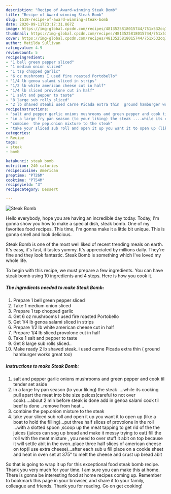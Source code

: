 ```yaml
---
description: "Recipe of Award-winning Steak Bomb"
title: "Recipe of Award-winning Steak Bomb"
slug: 1518-recipe-of-award-winning-steak-bomb
date: 2020-09-11T23:17:31.867Z
image: https://img-global.cpcdn.com/recipes/4813525818015744/751x532cq70/steak-bomb-recipe-main-photo.jpg
thumbnail: https://img-global.cpcdn.com/recipes/4813525818015744/751x532cq70/steak-bomb-recipe-main-photo.jpg
cover: https://img-global.cpcdn.com/recipes/4813525818015744/751x532cq70/steak-bomb-recipe-main-photo.jpg
author: Matilda Sullivan
ratingvalue: 4.9
reviewcount: 5
recipeingredient:
- "1 bell green pepper sliced"
- "1 medium onion sliced"
- "1 tsp chopped garlic"
- "6 oz mushrooms I used fire roasted Portobello"
- "1/4 lb genoa salami sliced in strips"
- "1/2 lb white american cheese cut in half"
- "1/4 lb sliced provolone cut in half"
- "1 salt and pepper to taste"
- "8 large sub rolls sliced"
- "2 lb shaved steaki used carne Picada extra thin  ground hamburger works great too"
recipeinstructions:
- "salt and pepper garlic onions mushrooms and green pepper and cook til tender set aside"
- "in a large fry pan season (to your liking) the steak ....while its cooking pull apart the meat into bite size peices(careful to not over cook)....about 2 min before steak is done add in genoa salami cook til beef is done ..remove from heat .."
- "combine  the pep.onion mixture to the steak"
- "take your sliced sub roll and open it up you want it to open up (like a boat to hold the filling)...put three half slices of provolone in the roll ...with a slotted spoon ,scoop up the meat tapping to get rid of the the juices (juices can sog up bread and make it  messy trying to eat) fill the roll with the meat mixture , you need to over stuff it abit on top because it will settle abit in the oven..place three half slices of american cheese on top(I use extra cheese)...after each sub u fill place on a cookie sheet and heat in oven set at 375° to melt the cheese and crust up bread abit"
categories:
- Recipe
tags:
- steak
- bomb

katakunci: steak bomb 
nutrition: 240 calories
recipecuisine: American
preptime: "PT26M"
cooktime: "PT54M"
recipeyield: "3"
recipecategory: Dessert

---
```



![Steak Bomb](https://img-global.cpcdn.com/recipes/4813525818015744/751x532cq70/steak-bomb-recipe-main-photo.jpg)

Hello everybody, hope you are having an incredible day today. Today, I'm gonna show you how to make a special dish, steak bomb. One of my favorites food recipes. This time, I'm gonna make it a little bit unique. This is gonna smell and look delicious.



Steak Bomb is one of the most well liked of recent trending meals on earth. It's easy, it's fast, it tastes yummy. It's appreciated by millions daily. They're fine and they look fantastic. Steak Bomb is something which I've loved my whole life.


To begin with this recipe, we must prepare a few ingredients. You can have steak bomb using 10 ingredients and 4 steps. Here is how you cook it.

<!--inarticleads1-->

##### The ingredients needed to make Steak Bomb:

1. Prepare 1 bell green pepper sliced
1. Take 1 medium onion sliced
1. Prepare 1 tsp chopped garlic
1. Get 6 oz mushrooms I used fire roasted Portobello
1. Get 1/4 lb genoa salami sliced in strips
1. Prepare 1/2 lb white american cheese cut in half
1. Prepare 1/4 lb sliced provolone cut in half
1. Take 1 salt and pepper to taste
1. Get 8 large sub rolls sliced..
1. Make ready 2 lb shaved steak..i used carne Picada extra thin ( ground hamburger works great too)




<!--inarticleads2-->

##### Instructions to make Steak Bomb:

1. salt and pepper garlic onions mushrooms and green pepper and cook til tender set aside
1. in a large fry pan season (to your liking) the steak ....while its cooking pull apart the meat into bite size peices(careful to not over cook)....about 2 min before steak is done add in genoa salami cook til beef is done ..remove from heat ..
1. combine  the pep.onion mixture to the steak
1. take your sliced sub roll and open it up you want it to open up (like a boat to hold the filling)...put three half slices of provolone in the roll ...with a slotted spoon ,scoop up the meat tapping to get rid of the the juices (juices can sog up bread and make it  messy trying to eat) fill the roll with the meat mixture , you need to over stuff it abit on top because it will settle abit in the oven..place three half slices of american cheese on top(I use extra cheese)...after each sub u fill place on a cookie sheet and heat in oven set at 375° to melt the cheese and crust up bread abit




So that is going to wrap it up for this exceptional food steak bomb recipe. Thank you very much for your time. I am sure you can make this at home. There is gonna be interesting food at home recipes coming up. Remember to bookmark this page in your browser, and share it to your family, colleague and friends. Thank you for reading. Go on get cooking!
